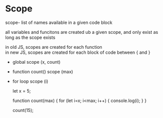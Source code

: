 # Scope

scope- list of names available in a given code block

all variables and funcitons are created ub a given scope, and only exist as long as the scope exists

in old JS, scopes are created for each function  
in new JS, scopes are created for each block of code between { and }

* global scope  (x, count)
* function count() scope  (max)
* for loop scope (i)


	let x = 5;

	function count(max) {
		for (let i=x; i<max; i++) {
			console.log(i);
		}
	}

	count(15);